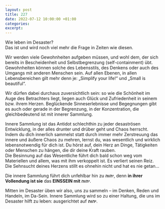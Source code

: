```yaml
---
layout: post
title: 227
date: 2022-07-12 10:00:00 +01:00
categories: 
excerpt: 
---
```


Wie leben im Desaster?\
Das ist und wird noch viel mehr die Frage in Zeiten wie diesen.

Wir werden viele Gewohnheiten aufgeben müssen, und wohl dem, der sich bereits in Bescheidenheit und Selbstbegrenzung (self-containment) übt.\
Gewohnheiten können solche des Lebensstils, des Denkens oder auch des Umgangs mit anderen Menschen sein. Auf allen Ebenen, in allen Lebensbereichen gilt mehr denn je: „Simplify your life!“ und „Small is beautiful“.

Wir dürfen dabei durchaus zuversichtlich sein: so wie die Schönheit im Auge des Betrachters liegt, liegen auch Glück und Zufriedenheit in seinem bzw. ihrem Herzen. Beglückende Sinneserlebnisse und Begegnungen gibt es auch oder gerade in der Begrenzung, in der Konzentration, die gleichbedeutend ist mit innerer Sammlung.

Innere Sammlung ist das Antidot schlechthin zu jeder desaströsen Entwicklung, in der alles drunter und drüber geht und Chaos herrscht.\
Indem du dich innerlich sammelst statt durch immer mehr Zerstreuung das innere und äußere Chaos zu mehren, lernst du, was wesentlich und wirklich lebensnotwendig für dich ist. Du hörst auf, dein Herz an Dinge, Tätigkeiten oder Menschen zu hängen, die dir deine Kraft rauben.\
Die Besinnung auf das Wesentliche führt dich bald schon weg vom Materiellen und allem, was mit ihm verkoppelt ist. Es verliert seinen Reiz. Die Sehnsucht deines Herzens stillt es ohnehin nicht und hat es nie getan…

Die innere Sammlung führt dich unfehlbar hin zu **יהוה**, denn **in ihrer Vollendung ist sie** das **EINSSEIN mit יהוה**.

Mitten im Desaster üben wir also, uns zu sammeln – im Denken, Reden und Handeln, im Da-Sein. Innere Sammlung wird so zu einer Haltung, die uns im Desaster hilft zu leben: ausgerichtet auf **יהוה**.
